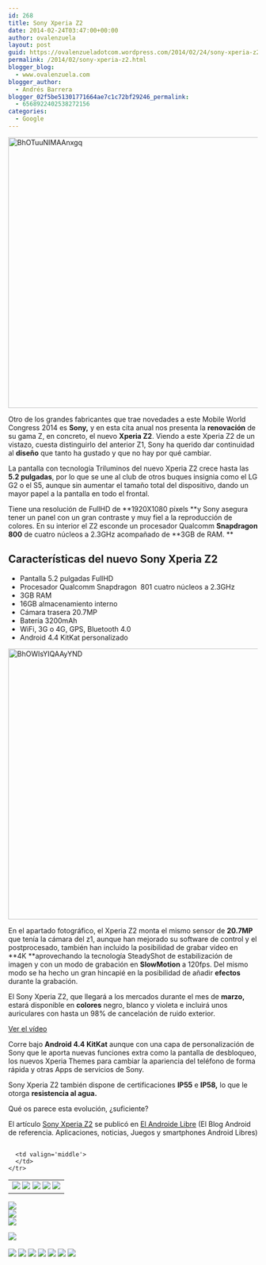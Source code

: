 ```yaml
---
id: 268
title: Sony Xperia Z2
date: 2014-02-24T03:47:00+00:00
author: ovalenzuela
layout: post
guid: https://ovalenzueladotcom.wordpress.com/2014/02/24/sony-xperia-z2
permalink: /2014/02/sony-xperia-z2.html
blogger_blog:
  - www.ovalenzuela.com
blogger_author:
  - Andrés Barrera
blogger_02f5be51301771664ae7c1c72bf29246_permalink:
  - 6568922402538272156
categories:
  - Google
---
```

[<img class="aligncenter wp-image-128440" alt="BhOTuuNIMAAnxgq" src="http://www.elandroidelibre.com/wp-content/uploads/2014/02/BhOTuuNIMAAnxgq.jpg" width="818" height="546" />](http://www.elandroidelibre.com/wp-content/uploads/2014/02/BhOTuuNIMAAnxgq.jpg)

Otro de los grandes fabricantes que trae novedades a este Mobile World Congress 2014 es **Sony,** y en esta cita anual nos presenta la **renovación** de su gama Z, en concreto, el nuevo **Xperia Z2**. Viendo a este Xperia Z2 de un vistazo, cuesta distinguirlo del anterior Z1, Sony ha querido dar continuidad al **diseño** que tanto ha gustado y que no hay por qué cambiar.

La pantalla con tecnología Triluminos del nuevo Xperia Z2 crece hasta las **5.2 pulgadas**, por lo que se une al club de otros buques insignia como el LG G2 o el S5, aunque sin aumentar el tamaño total del dispositivo, dando un mayor papel a la pantalla en todo el frontal.

Tiene una resolución de FullHD de **1920X1080 píxels **y Sony asegura tener un panel con un gran contraste y muy fiel a la reproducción de colores. En su interior el Z2 esconde un procesador Qualcomm **Snapdragon 800** de cuatro núcleos a 2.3GHz acompañado de **3GB de RAM. **

## Características del nuevo Sony Xperia Z2

  * Pantalla 5.2 pulgadas FullHD
  * Procesador Qualcomm Snapdragon  801 cuatro núcleos a 2.3GHz
  * 3GB RAM
  * 16GB almacenamiento interno
  * Cámara trasera 20.7MP
  * Batería 3200mAh
  * WiFi, 3G o 4G, GPS, Bluetooth 4.0
  * Android 4.4 KitKat personalizado

[<img class="aligncenter wp-image-128457" alt="BhOWIsYIQAAyYND" src="http://www.elandroidelibre.com/wp-content/uploads/2014/02/BhOWIsYIQAAyYND.jpg" width="818" height="546" />](http://www.elandroidelibre.com/wp-content/uploads/2014/02/BhOWIsYIQAAyYND.jpg)

En el apartado fotográfico, el Xperia Z2 monta el mismo sensor de **20.7MP** que tenía la cámara del z1, aunque han mejorado su software de control y el postprocesado, también han incluido la posibilidad de grabar vídeo en **4K **aprovechando la tecnología SteadyShot de estabilización de imagen y con un modo de grabación en **SlowMotion** a 120fps. Del mismo modo se ha hecho un gran hincapié en la posibilidad de añadir **efectos** durante la grabación.

El Sony Xperia Z2, que llegará a los mercados durante el mes de **marzo,** estará disponible en **colores** negro, blanco y violeta e incluirá unos auriculares con hasta un 98% de cancelación de ruido exterior.

[Ver el vídeo](http://www.elandroidelibre.com/2014/02/sony-xperia-z2.html)

Corre bajo **Android 4.4 KitKat** aunque con una capa de personalización de Sony que le aporta nuevas funciones extra como la pantalla de desbloqueo, los nuevos Xperia Themes para cambiar la apariencia del teléfono de forma rápida y otras Apps de servicios de Sony.

Sony Xperia Z2 también dispone de certificaciones **IP55** e **IP58,** lo que le otorga **resistencia al agua.**

Qué os parece esta evolución, ¿suficiente?

El artículo [Sony Xperia Z2](http://www.elandroidelibre.com/2014/02/sony-xperia-z2.html) se publicó en [El Androide Libre](http://www.elandroidelibre.com) (El Blog Android de referencia. Aplicaciones, noticias, Juegos y smartphones Android Libres)


<img width="1" height="1" src="http://rss.feedsportal.com/c/34005/f/617036/s/3774f5cd/sc/28/mf.gif" border="0" /> 

<div>
  <table border='0'>
    <tr>
      <td valign='middle'>
        <a href="http://share.feedsportal.com/share/twitter/?u=http%3A%2F%2Fwww.elandroidelibre.com%2F2014%2F02%2Fsony-xperia-z2.html&t=Sony+Xperia+Z2" target="_blank"><img src="http://res3.feedsportal.com/social/twitter.png" border="0" /></a> <a href="http://share.feedsportal.com/share/facebook/?u=http%3A%2F%2Fwww.elandroidelibre.com%2F2014%2F02%2Fsony-xperia-z2.html&t=Sony+Xperia+Z2" target="_blank"><img src="http://res3.feedsportal.com/social/facebook.png" border="0" /></a> <a href="http://share.feedsportal.com/share/linkedin/?u=http%3A%2F%2Fwww.elandroidelibre.com%2F2014%2F02%2Fsony-xperia-z2.html&t=Sony+Xperia+Z2" target="_blank"><img src="http://res3.feedsportal.com/social/linkedin.png" border="0" /></a> <a href="http://share.feedsportal.com/share/gplus/?u=http%3A%2F%2Fwww.elandroidelibre.com%2F2014%2F02%2Fsony-xperia-z2.html&t=Sony+Xperia+Z2" target="_blank"><img src="http://res3.feedsportal.com/social/googleplus.png" border="0" /></a> <a href="http://share.feedsportal.com/share/email/?u=http%3A%2F%2Fwww.elandroidelibre.com%2F2014%2F02%2Fsony-xperia-z2.html&t=Sony+Xperia+Z2" target="_blank"><img src="http://res3.feedsportal.com/social/email.png" border="0" /></a>
      </td>
      
      <td valign='middle'>
      </td>
    </tr>
  </table>
</div>

[<img src="http://da.feedsportal.com/r/186530944855/u/49/f/617036/c/34005/s/3774f5cd/sc/28/rc/1/rc.img" border="0" />](http://da.feedsportal.com/r/186530944855/u/49/f/617036/c/34005/s/3774f5cd/sc/28/rc/1/rc.htm)  
[<img src="http://da.feedsportal.com/r/186530944855/u/49/f/617036/c/34005/s/3774f5cd/sc/28/rc/2/rc.img" border="0" />](http://da.feedsportal.com/r/186530944855/u/49/f/617036/c/34005/s/3774f5cd/sc/28/rc/2/rc.htm)  
[<img src="http://da.feedsportal.com/r/186530944855/u/49/f/617036/c/34005/s/3774f5cd/sc/28/rc/3/rc.img" border="0" />](http://da.feedsportal.com/r/186530944855/u/49/f/617036/c/34005/s/3774f5cd/sc/28/rc/3/rc.htm)

[<img src="http://da.feedsportal.com/r/186530944855/u/49/f/617036/c/34005/s/3774f5cd/a2.img" border="0" />](http://da.feedsportal.com/r/186530944855/u/49/f/617036/c/34005/s/3774f5cd/a2.htm)
<img width="1" height="1" src="http://pi.feedsportal.com/r/186530944855/u/49/f/617036/c/34005/s/3774f5cd/a2t.img" border="0" /> 

<div>
  <a href="http://feeds.feedburner.com/~ff/elandroidelibre?a=cnHHRx5Oz9E:u-3erxQuOpA:ecdYMiMMAMM"><img src="http://feeds.feedburner.com/~ff/elandroidelibre?d=ecdYMiMMAMM" border="0" /></a> <a href="http://feeds.feedburner.com/~ff/elandroidelibre?a=cnHHRx5Oz9E:u-3erxQuOpA:V_sGLiPBpWU"><img src="http://feeds.feedburner.com/~ff/elandroidelibre?i=cnHHRx5Oz9E:u-3erxQuOpA:V_sGLiPBpWU" border="0" /></a> <a href="http://feeds.feedburner.com/~ff/elandroidelibre?a=cnHHRx5Oz9E:u-3erxQuOpA:7Q72WNTAKBA"><img src="http://feeds.feedburner.com/~ff/elandroidelibre?d=7Q72WNTAKBA" border="0" /></a> <a href="http://feeds.feedburner.com/~ff/elandroidelibre?a=cnHHRx5Oz9E:u-3erxQuOpA:dnMXMwOfBR0"><img src="http://feeds.feedburner.com/~ff/elandroidelibre?d=dnMXMwOfBR0" border="0" /></a> <a href="http://feeds.feedburner.com/~ff/elandroidelibre?a=cnHHRx5Oz9E:u-3erxQuOpA:yIl2AUoC8zA"><img src="http://feeds.feedburner.com/~ff/elandroidelibre?d=yIl2AUoC8zA" border="0" /></a> <a href="http://feeds.feedburner.com/~ff/elandroidelibre?a=cnHHRx5Oz9E:u-3erxQuOpA:qj6IDK7rITs"><img src="http://feeds.feedburner.com/~ff/elandroidelibre?d=qj6IDK7rITs" border="0" /></a> <a href="http://feeds.feedburner.com/~ff/elandroidelibre?a=cnHHRx5Oz9E:u-3erxQuOpA:I9og5sOYxJI"><img src="http://feeds.feedburner.com/~ff/elandroidelibre?d=I9og5sOYxJI" border="0" /></a>
</div>

<img src="http://feeds.feedburner.com/~r/elandroidelibre/~4/cnHHRx5Oz9E" height="1" width="1" />